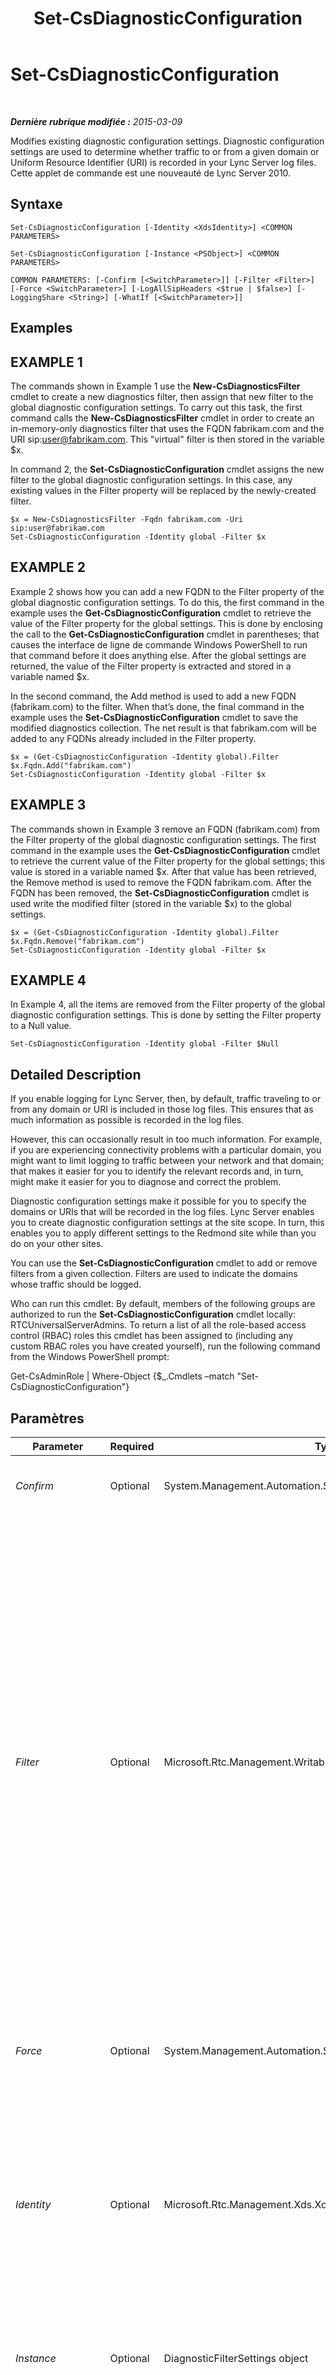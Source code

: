 ﻿---
title: Set-CsDiagnosticConfiguration
TOCTitle: Set-CsDiagnosticConfiguration
ms:assetid: 26463da9-cd6a-4ea3-961c-2570a8801cba
ms:mtpsurl: https://technet.microsoft.com/fr-fr/library/Gg425734(v=OCS.15)
ms:contentKeyID: 49296643
ms.date: 05/20/2016
mtps_version: v=OCS.15
ms.translationtype: HT
---

# Set-CsDiagnosticConfiguration

 

_**Dernière rubrique modifiée :** 2015-03-09_

Modifies existing diagnostic configuration settings. Diagnostic configuration settings are used to determine whether traffic to or from a given domain or Uniform Resource Identifier (URI) is recorded in your Lync Server log files. Cette applet de commande est une nouveauté de Lync Server 2010.

## Syntaxe

    Set-CsDiagnosticConfiguration [-Identity <XdsIdentity>] <COMMON PARAMETERS>

    Set-CsDiagnosticConfiguration [-Instance <PSObject>] <COMMON PARAMETERS>

    COMMON PARAMETERS: [-Confirm [<SwitchParameter>]] [-Filter <Filter>] [-Force <SwitchParameter>] [-LogAllSipHeaders <$true | $false>] [-LoggingShare <String>] [-WhatIf [<SwitchParameter>]]

## Examples

## EXAMPLE 1

The commands shown in Example 1 use the **New-CsDiagnosticsFilter** cmdlet to create a new diagnostics filter, then assign that new filter to the global diagnostic configuration settings. To carry out this task, the first command calls the **New-CsDiagnosticsFilter** cmdlet in order to create an in-memory-only diagnostics filter that uses the FQDN fabrikam.com and the URI sip:user@fabrikam.com. This "virtual" filter is then stored in the variable $x.

In command 2, the **Set-CsDiagnosticConfiguration** cmdlet assigns the new filter to the global diagnostic configuration settings. In this case, any existing values in the Filter property will be replaced by the newly-created filter.

    $x = New-CsDiagnosticsFilter -Fqdn fabrikam.com -Uri sip:user@fabrikam.com 
    Set-CsDiagnosticConfiguration -Identity global -Filter $x

## EXAMPLE 2

Example 2 shows how you can add a new FQDN to the Filter property of the global diagnostic configuration settings. To do this, the first command in the example uses the **Get-CsDiagnosticConfiguration** cmdlet to retrieve the value of the Filter property for the global settings. This is done by enclosing the call to the **Get-CsDiagnosticConfiguration** cmdlet in parentheses; that causes the interface de ligne de commande Windows PowerShell to run that command before it does anything else. After the global settings are returned, the value of the Filter property is extracted and stored in a variable named $x.

In the second command, the Add method is used to add a new FQDN (fabrikam.com) to the filter. When that’s done, the final command in the example uses the **Set-CsDiagnosticConfiguration** cmdlet to save the modified diagnostics collection. The net result is that fabrikam.com will be added to any FQDNs already included in the Filter property.

    $x = (Get-CsDiagnosticConfiguration -Identity global).Filter
    $x.Fqdn.Add("fabrikam.com")
    Set-CsDiagnosticConfiguration -Identity global -Filter $x

## EXAMPLE 3

The commands shown in Example 3 remove an FQDN (fabrikam.com) from the Filter property of the global diagnostic configuration settings. The first command in the example uses the **Get-CsDiagnosticConfiguration** cmdlet to retrieve the current value of the Filter property for the global settings; this value is stored in a variable named $x. After that value has been retrieved, the Remove method is used to remove the FQDN fabrikam.com. After the FQDN has been removed, the **Set-CsDiagnosticConfiguration** cmdlet is used write the modified filter (stored in the variable $x) to the global settings.

    $x = (Get-CsDiagnosticConfiguration -Identity global).Filter
    $x.Fqdn.Remove("fabrikam.com")
    Set-CsDiagnosticConfiguration -Identity global -Filter $x

## EXAMPLE 4

In Example 4, all the items are removed from the Filter property of the global diagnostic configuration settings. This is done by setting the Filter property to a Null value.

    Set-CsDiagnosticConfiguration -Identity global -Filter $Null

## Detailed Description

If you enable logging for Lync Server, then, by default, traffic traveling to or from any domain or URI is included in those log files. This ensures that as much information as possible is recorded in the log files.

However, this can occasionally result in too much information. For example, if you are experiencing connectivity problems with a particular domain, you might want to limit logging to traffic between your network and that domain; that makes it easier for you to identify the relevant records and, in turn, might make it easier for you to diagnose and correct the problem.

Diagnostic configuration settings make it possible for you to specify the domains or URIs that will be recorded in the log files. Lync Server enables you to create diagnostic configuration settings at the site scope. In turn, this enables you to apply different settings to the Redmond site while than you do on your other sites.

You can use the **Set-CsDiagnosticConfiguration** cmdlet to add or remove filters from a given collection. Filters are used to indicate the domains whose traffic should be logged.

Who can run this cmdlet: By default, members of the following groups are authorized to run the **Set-CsDiagnosticConfiguration** cmdlet locally: RTCUniversalServerAdmins. To return a list of all the role-based access control (RBAC) roles this cmdlet has been assigned to (including any custom RBAC roles you have created yourself), run the following command from the Windows PowerShell prompt:

Get-CsAdminRole | Where-Object {$\_.Cmdlets –match "Set-CsDiagnosticConfiguration"}

## Paramètres


<table>
<colgroup>
<col style="width: 25%" />
<col style="width: 25%" />
<col style="width: 25%" />
<col style="width: 25%" />
</colgroup>
<thead>
<tr class="header">
<th>Parameter</th>
<th>Required</th>
<th>Type</th>
<th>Description</th>
</tr>
</thead>
<tbody>
<tr class="odd">
<td><p><em>Confirm</em></p></td>
<td><p>Optional</p></td>
<td><p>System.Management.Automation.SwitchParameter</p></td>
<td><p>Vous demande confirmation avant d’exécuter la commande.</p></td>
</tr>
<tr class="even">
<td><p><em>Filter</em></p></td>
<td><p>Optional</p></td>
<td><p>Microsoft.Rtc.Management.WritableConfig.Settings.Diagnostics.Filter</p></td>
<td><p>Collection of domains and URIs whose traffic will be logged. The Filter property consists of three separate items, and must be created using the <strong>New-CsDiagnosticsFilter</strong> cmdlet:</p>
<p>Fqdn – Collection of domains to be included in the filter. (More technically, the host portion of a SIP address.) For example a fully qualified domain name (FQDN) might look like this: fabrikam.com. Alternatively, you can use wildcards to represent multiple domains: *.fabrikam.com. You can include more than one domain in a single filter.</p>
<p>Uri – Collection of Uris to be included in the filter. (The Uri represents the user@host portion of a SIP address.) A URI can consist of any of the following patterns: user@fabrikam.com; user@*; *@fabrikam.com. You can include multiple Uris in a single filter.</p>
<p>Enabled – Indicates whether or not the filter should be activated.</p>
<p></p></td>
</tr>
<tr class="odd">
<td><p><em>Force</em></p></td>
<td><p>Optional</p></td>
<td><p>System.Management.Automation.SwitchParameter</p></td>
<td><p>Suppresses the display of any non-fatal error message that might occur when running the command.</p></td>
</tr>
<tr class="even">
<td><p><em>Identity</em></p></td>
<td><p>Optional</p></td>
<td><p>Microsoft.Rtc.Management.Xds.XdsIdentity</p></td>
<td><p>Unique identifier for the diagnostics configuration settings to be modified. To modify settings configured at the site scope, use syntax similar to this: -Identity &quot;site:Redmond&quot;. To modify the global settings, use this syntax: -Identity global.</p>
<p>If this parameter is not specified, then the <strong>Set-CsDiagnosticConfiguration</strong> cmdlet will automatically modify the global settings.</p></td>
</tr>
<tr class="odd">
<td><p><em>Instance</em></p></td>
<td><p>Optional</p></td>
<td><p>DiagnosticFilterSettings object</p></td>
<td><p>Permet de transmettre une référence à un objet à la cmdlet plutôt que de définir des valeurs de paramètre individuelles.</p></td>
</tr>
<tr class="even">
<td><p><em>LogAllSipHeaders</em></p></td>
<td><p>Optional</p></td>
<td><p>System.Boolean</p></td>
<td><p>When set to False, only the core SIP headers are recorded in the logs. Setting this value to False can help reduce the size of the log files. When set to True, all SIP headers are logged.</p></td>
</tr>
<tr class="odd">
<td><p><em>LoggingShare</em></p></td>
<td><p>Optional</p></td>
<td><p>System.String</p></td>
<td><p>Shared folder where the diagnostic logs can be uploaded.</p></td>
</tr>
<tr class="even">
<td><p><em>WhatIf</em></p></td>
<td><p>Optional</p></td>
<td><p>System.Management.Automation.SwitchParameter</p></td>
<td><p>Décrit ce qui se passe si vous exécutez la commande sans l’exécuter réellement.</p></td>
</tr>
</tbody>
</table>


## Input Types

Microsoft.Rtc.Management.WritableConfig.Settings.Diagnostics.DiagnosticFilterSettings object. The **Set-CsDiagnosticConfiguration** cmdlet accepts pipelined instances of the diagnostic configuration settings object.

## Return Types

The **Set-CsDiagnosticConfiguration** cmdlet does not return a value or object. Instead, the cmdlet configures instances of the Microsoft.Rtc.Management.WritableConfig.Settings.Diagnostics.DiagnosticFilterSettings object.

## Voir aussi

#### Autres ressources

[Get-CsDiagnosticConfiguration](get-csdiagnosticconfiguration.md)  
[New-CsDiagnosticConfiguration](new-csdiagnosticconfiguration.md)  
[New-CsDiagnosticsFilter](new-csdiagnosticsfilter.md)  
[Remove-CsDiagnosticConfiguration](remove-csdiagnosticconfiguration.md)

